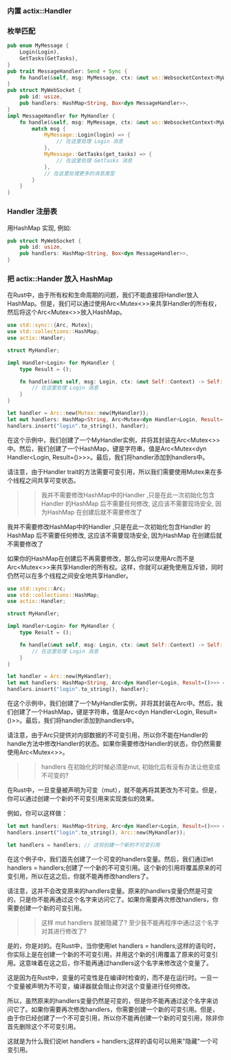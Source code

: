 ### 内置 actix::Handler
### 枚举匹配

```rust
pub enum MyMessage {
    Login(Login),
    GetTasks(GetTasks),
}
pub trait MessageHandler: Send + Sync {
    fn handle(&self, msg: MyMessage, ctx: &mut ws::WebsocketContext<MyWebSocket>);
}
pub struct MyWebSocket {
    pub id: usize,
    pub handlers: HashMap<String, Box<dyn MessageHandler>>,
}
impl MessageHandler for MyHandler {
    fn handle(&self, msg: MyMessage, ctx: &mut ws::WebsocketContext<MyWebSocket>) {
        match msg {
            MyMessage::Login(login) => {
                // 在这里处理 Login 消息
            },
            MyMessage::GetTasks(get_tasks) => {
                // 在这里处理 GetTasks 消息
            },
            // 在这里处理更多的消息类型
        }
    }
}
```

### Handler 注册表

用HashMap 实现, 例如:
```rust
pub struct MyWebSocket {
    pub id: usize,
    pub handlers: HashMap<String, Box<dyn MessageHandler>>,
}
```


### 把 actix::Hander 放入 HashMap

在Rust中，由于所有权和生命周期的问题，我们不能直接将Handler放入HashMap。但是，我们可以通过使用Arc<Mutex<>>来共享Handler的所有权，然后将这个Arc<Mutex<>>放入HashMap。

```rust
use std::sync::{Arc, Mutex};
use std::collections::HashMap;
use actix::Handler;

struct MyHandler;

impl Handler<Login> for MyHandler {
    type Result = ();

    fn handle(&mut self, msg: Login, ctx: &mut Self::Context) -> Self::Result {
        // 在这里处理 Login 消息
    }
}

let handler = Arc::new(Mutex::new(MyHandler));
let mut handlers: HashMap<String, Arc<Mutex<dyn Handler<Login, Result=()>>>> = HashMap::new();
handlers.insert("login".to_string(), handler);
```

在这个示例中，我们创建了一个MyHandler实例，并将其封装在Arc<Mutex<>>中。然后，我们创建了一个HashMap，键是字符串，值是Arc<Mutex<dyn Handler<Login, Result=()>>>。最后，我们将handler添加到handlers中。

请注意，由于Handler trait的方法需要可变引用，所以我们需要使用Mutex来在多个线程之间共享可变状态。

>> 我并不需要修改HashMap中的Handler ,只是在此一次初始化包含Handler 的HashMap 后不需要任何修改, 这应该不需要现场安全, 因为HashMap 在创建后就不需要修改了

我并不需要修改HashMap中的Handler ,只是在此一次初始化包含Handler 的HashMap 后不需要任何修改, 这应该不需要现场安全, 因为HashMap 在创建后就不需要修改了

如果你的HashMap在创建后不再需要修改，那么你可以使用Arc而不是Arc<Mutex<>>来共享Handler的所有权。这样，你就可以避免使用互斥锁，同时仍然可以在多个线程之间安全地共享Handler。


```rust
use std::sync::Arc;
use std::collections::HashMap;
use actix::Handler;

struct MyHandler;

impl Handler<Login> for MyHandler {
    type Result = ();

    fn handle(&mut self, msg: Login, ctx: &mut Self::Context) -> Self::Result {
        // 在这里处理 Login 消息
    }
}

let handler = Arc::new(MyHandler);
let mut handlers: HashMap<String, Arc<dyn Handler<Login, Result=()>>> = HashMap::new();
handlers.insert("login".to_string(), handler);
```

在这个示例中，我们创建了一个MyHandler实例，并将其封装在Arc中。然后，我们创建了一个HashMap，键是字符串，值是Arc<dyn Handler<Login, Result=()>>。最后，我们将handler添加到handlers中。

请注意，由于Arc只提供对内部数据的不可变引用，所以你不能在Handler的handle方法中修改Handler的状态。如果你需要修改Handler的状态，你仍然需要使用Arc<Mutex<>>。

>> handlers 在初始化的时候必须是mut, 初始化后有没有办法让他变成不可变的?

在Rust中，一旦变量被声明为可变（mut），就不能再将其更改为不可变。但是，你可以通过创建一个新的不可变引用来实现类似的效果。

例如，你可以这样做：

```rust
let mut handlers: HashMap<String, Arc<dyn Handler<Login, Result=()>>> = HashMap::new();
handlers.insert("login".to_string(), Arc::new(MyHandler));

let handlers = handlers; // 这将创建一个新的不可变引用
```

在这个例子中，我们首先创建了一个可变的handlers变量。然后，我们通过let handlers = handlers;创建了一个新的不可变引用。这个新的引用将覆盖原来的可变引用，所以在这之后，你就不能再修改handlers了。

请注意，这并不会改变原来的handlers变量。原来的handlers变量仍然是可变的，只是你不能再通过这个名字来访问它了。如果你需要再次修改handlers，你需要创建一个新的可变引用。

>> 这样 mut handlers 就被隐藏了? 至少我不能再程序中通过这个名字对其进行修改了?

是的，你是对的。在Rust中，当你使用let handlers = handlers;这样的语句时，你实际上是在创建一个新的不可变引用，并用这个新的引用覆盖了原来的可变引用。这意味着在这之后，你不能再通过handlers这个名字来修改这个变量了。

这是因为在Rust中，变量的可变性是在编译时检查的，而不是在运行时。一旦一个变量被声明为不可变，编译器就会阻止你对这个变量进行任何修改。

所以，虽然原来的handlers变量仍然是可变的，但是你不能再通过这个名字来访问它了。如果你需要再次修改handlers，你需要创建一个新的可变引用。但是，由于你已经创建了一个不可变引用，所以你不能再创建一个新的可变引用，除非你首先删除这个不可变引用。

这就是为什么我们说let handlers = handlers;这样的语句可以用来"隐藏"一个可变引用。

